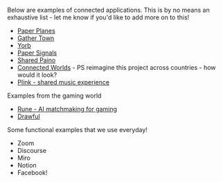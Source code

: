 Below are examples of connected applications. This is by no means an exhaustive list - let me know if you'd like to add more on to this!

* [Paper Planes](https://paperplanes.world/)
* [Gather Town](https://www.gather.town/)
* [Yorb](https://yorb.itp.io/)
* [Paper Signals](https://papersignals.withgoogle.com/)
* [Shared Paino](https://musiclab.chromeexperiments.com/Shared-Piano/#nyuad-im-cl)
* [Connected Worlds](https://classic.nysci.org/experiencenysci/exhibits/connected-worlds/) - PS reimagine this project across countries - how would it look?
* [Plink - shared music experience](http://labs.dinahmoe.com/plink/)

Examples from the gaming world
* [Rune - AI matchmaking for gaming](https://www.rune.ai/)
* [Drawful](https://www.jackboxgames.com/drawful-two/)

Some functional examples that we use everyday!
* Zoom
* Discourse
* Miro
* Notion
* Facebook!
